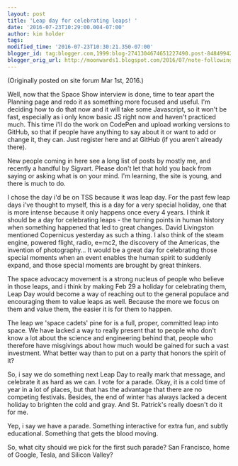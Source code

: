 ```yaml
---
layout: post
title: 'Leap day for celebrating leaps! '
date: '2016-07-23T10:29:00.004-07:00'
author: kim holder
tags:
modified_time: '2016-07-23T10:30:21.350-07:00'
blogger_id: tag:blogger.com,1999:blog-2741304674651227490.post-8484994200291058486
blogger_orig_url: http://moonwards1.blogspot.com/2016/07/note-following-is-one-of-various-posts_23.html
---
```


(Originally posted on site forum Mar 1st, 2016.)

Well, now that the Space Show interview is done, time to tear apart the Planning page and redo it as something more focused and useful. I'm deciding how to do that now and it will take some Javascript, so it won't be fast, especially as i only know basic JS right now and haven't practiced much. This time i'll do the work on CodePen and upload working versions to GitHub, so that if people have anything to say about it or want to add or change it, they can. Just register here and at GitHub (if you aren't already there).

New people coming in here see a long list of posts by mostly me, and recently a handful by Sigvart. Please don't let that hold you back from saying or asking what is on your mind. I'm learning, the site is young, and there is much to do.

I chose the day i'd be on TSS because it was leap day. For the past few leap days i've thought to myself, this is a day for a very special holiday, one that is more intense because it only happens once every 4 years. I think it should be a day for celebrating leaps - the turning points in human history when something happened that led to great changes. David Livingston mentioned Copernicus yesterday as such a thing. I also think of the steam engine, powered flight, radio, e=mc2, the discovery of the Americas, the invention of photography... It would be a great day for celebrating those special moments when an event enables the human spirit to suddenly expand, and those special moments are brought by great thinkers.

The space advocacy movement is a strong nucleus of people who believe in those leaps, and i think by making Feb 29 a holiday for celebrating them, Leap Day would become a way of reaching out to the general populace and encouraging them to value leaps as well. Because the more we focus on them and value them, the easier it is for them to happen.

The leap we 'space cadets' pine for is a full, proper, committed leap into space. We have lacked a way to really present that to people who don't know a lot about the science and engineering behind that, people who therefore have misgivings about how much would be gained for such a vast investment. What better way than to put on a party that honors the spirit of it?

So, i say we do something next Leap Day to really mark that message, and celebrate it as hard as we can. I vote for a parade. Okay, it is a cold time of year in a lot of places, but that has the advantage that there are no competing festivals. Besides, the end of winter has always lacked a decent holiday to brighten the cold and gray. And St. Patrick's really doesn't do it for me.

Yep, i say we have a parade. Something interactive for extra fun, and subtly educational. Something that gets the blood moving.

So, what city should we pick for the first such parade? San Francisco, home of Google, Tesla, and Silicon Valley?
